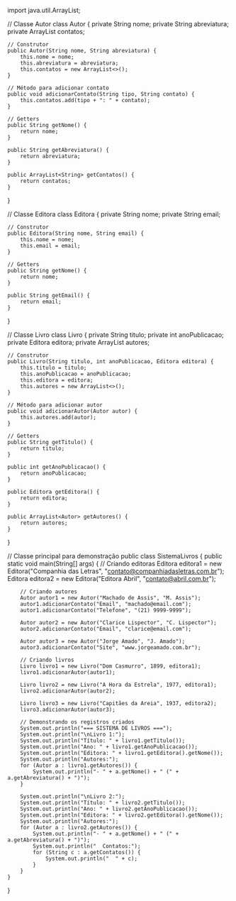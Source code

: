 import java.util.ArrayList;

// Classe Autor
class Autor {
    private String nome;
    private String abreviatura;
    private ArrayList<String> contatos;

    // Construtor
    public Autor(String nome, String abreviatura) {
        this.nome = nome;
        this.abreviatura = abreviatura;
        this.contatos = new ArrayList<>();
    }

    // Método para adicionar contato
    public void adicionarContato(String tipo, String contato) {
        this.contatos.add(tipo + ": " + contato);
    }

    // Getters
    public String getNome() {
        return nome;
    }

    public String getAbreviatura() {
        return abreviatura;
    }

    public ArrayList<String> getContatos() {
        return contatos;
    }
}

// Classe Editora
class Editora {
    private String nome;
    private String email;

    // Construtor
    public Editora(String nome, String email) {
        this.nome = nome;
        this.email = email;
    }

    // Getters
    public String getNome() {
        return nome;
    }

    public String getEmail() {
        return email;
    }
}

// Classe Livro
class Livro {
    private String titulo;
    private int anoPublicacao;
    private Editora editora;
    private ArrayList<Autor> autores;

    // Construtor
    public Livro(String titulo, int anoPublicacao, Editora editora) {
        this.titulo = titulo;
        this.anoPublicacao = anoPublicacao;
        this.editora = editora;
        this.autores = new ArrayList<>();
    }

    // Método para adicionar autor
    public void adicionarAutor(Autor autor) {
        this.autores.add(autor);
    }

    // Getters
    public String getTitulo() {
        return titulo;
    }

    public int getAnoPublicacao() {
        return anoPublicacao;
    }

    public Editora getEditora() {
        return editora;
    }

    public ArrayList<Autor> getAutores() {
        return autores;
    }
}

// Classe principal para demonstração
public class SistemaLivros {
    public static void main(String[] args) {
        // Criando editoras
        Editora editora1 = new Editora("Companhia das Letras", "contato@companhiadasletras.com.br");
        Editora editora2 = new Editora("Editora Abril", "contato@abril.com.br");
        
        // Criando autores
        Autor autor1 = new Autor("Machado de Assis", "M. Assis");
        autor1.adicionarContato("Email", "machado@email.com");
        autor1.adicionarContato("Telefone", "(21) 9999-9999");
        
        Autor autor2 = new Autor("Clarice Lispector", "C. Lispector");
        autor2.adicionarContato("Email", "clarice@email.com");
        
        Autor autor3 = new Autor("Jorge Amado", "J. Amado");
        autor3.adicionarContato("Site", "www.jorgeamado.com.br");
        
        // Criando livros
        Livro livro1 = new Livro("Dom Casmurro", 1899, editora1);
        livro1.adicionarAutor(autor1);
        
        Livro livro2 = new Livro("A Hora da Estrela", 1977, editora1);
        livro2.adicionarAutor(autor2);
        
        Livro livro3 = new Livro("Capitães da Areia", 1937, editora2);
        livro3.adicionarAutor(autor3);
        
        // Demonstrando os registros criados
        System.out.println("=== SISTEMA DE LIVROS ===");
        System.out.println("\nLivro 1:");
        System.out.println("Título: " + livro1.getTitulo());
        System.out.println("Ano: " + livro1.getAnoPublicacao());
        System.out.println("Editora: " + livro1.getEditora().getNome());
        System.out.println("Autores:");
        for (Autor a : livro1.getAutores()) {
            System.out.println("- " + a.getNome() + " (" + a.getAbreviatura() + ")");
        }
        
        System.out.println("\nLivro 2:");
        System.out.println("Título: " + livro2.getTitulo());
        System.out.println("Ano: " + livro2.getAnoPublicacao());
        System.out.println("Editora: " + livro2.getEditora().getNome());
        System.out.println("Autores:");
        for (Autor a : livro2.getAutores()) {
            System.out.println("- " + a.getNome() + " (" + a.getAbreviatura() + ")");
            System.out.println("  Contatos:");
            for (String c : a.getContatos()) {
                System.out.println("  " + c);
            }
        }
    }
}
